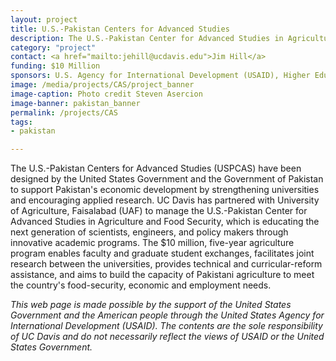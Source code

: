 ```yaml
---
layout: project
title: U.S.-Pakistan Centers for Advanced Studies
description: The U.S.-Pakistan Center for Advanced Studies in Agriculture and Food Security (USPCAS-AFS) links the University of California, Davis (UC Davis), the leading agricultural and veterinary research university in the world with the University of Agriculture, Faisalabad (UAF), Pakistan's top agricultural university.
category: "project"
contact: <a href="mailto:jehill@ucdavis.edu">Jim Hill</a>
funding: $10 Million
sponsors: U.S. Agency for International Development (USAID), Higher Education Commission of Pakistan (HEC)
image: /media/projects/CAS/project_banner
image-caption: Photo credit Steven Asercion
image-banner: pakistan_banner
permalink: /projects/CAS
tags:
- pakistan

---
```

The U.S.-Pakistan Centers for Advanced Studies (USPCAS) have been designed by the United States Government and the Government of Pakistan to support Pakistan's economic development by strengthening universities and encouraging applied research. UC Davis has partnered with University of Agriculture, Faisalabad (UAF) to manage the U.S.-Pakistan Center for Advanced Studies in Agriculture and Food Security, which is educating the next generation of scientists, engineers, and policy makers through innovative academic programs. The $10 million, five-year agriculture program enables faculty and graduate student exchanges, facilitates joint research between the universities, provides technical and curricular-reform assistance, and aims to build the capacity of Pakistani agriculture to meet the country's food-security, economic and employment needs.

<i>This web page is made possible by the support of the United States Government and the American people through the United States Agency for International Development (USAID). The contents are the sole responsibility of UC Davis and do not necessarily reflect the views of USAID or the United States Government.</i>
